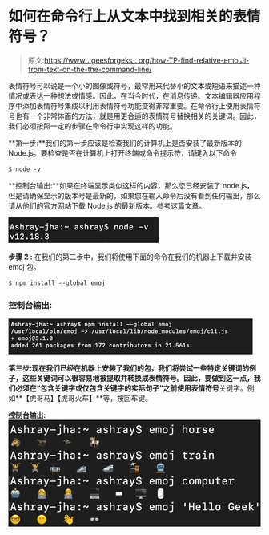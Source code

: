 # 如何在命令行上从文本中找到相关的表情符号？

> 原文:[https://www . geesforgeks . org/how-TP-find-relative-emo Ji-from-text-on-the-the-command-line/](https://www.geeksforgeeks.org/how-tp-find-relevant-emoji-from-text-on-the-command-line/)

表情符号可以说是一个小的图像或符号，最常用来代替小的文本或短语来描述一种情况或表达一种想法或情感。因此，在当今时代，在消息传递、文本编辑器应用程序中添加表情符号集成以利用表情符号功能变得非常重要。在命令行上使用表情符号也有一个非常体面的方法，就是用更合适的表情符号替换相关的关键词。因此，我们必须按照一定的步骤在命令行中实现这样的功能。

**第一步:**我们的第一步应该是检查我们的计算机上是否安装了最新版本的 Node.js。要检查是否在计算机上打开终端或命令提示符，请键入以下命令

```html
$ node -v 
```

**控制台输出:**如果在终端显示类似这样的内容，那么您已经安装了 node.js，但是请确保显示的版本号是最新的，如果您在输入命令后没有看到任何输出，那么请从他们的官方网站下载 Node.js 的最新版本。参考[这篇](https://www.geeksforgeeks.org/installation-of-node-js-on-windows/#:~:text=The%20first%20step%20to%20install,%2Fdownload%2F%20and%20download%20the%20.)文章。

![](img/e0aab2cb4d39696a76b2e95899d01364.png)

**步骤 2 :** 在我们的第二步中，我们将使用下面的命令在我们的机器上下载并安装 emoj 包。

```html
$ npm install --global emoj
```

### 控制台输出:

![](img/d01ee8ee888afdc7a6e98683bf865a4f.png)

**第三步:**现在我们已经在机器上安装了我们的包，我们将尝试一些特定关键词的例子，这些关键词可以很容易地被提取并转换成表情符号。因此，要做到这一点，我们必须在“包含关键字或仅包含关键字的实际句子”之前使用**表情符号**关键字。例如**【虎哥马】【虎哥火车】**等，按回车键。

**控制台输出:** ![](img/4a87985ee9e37eaf773129c40affa88c.png)